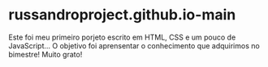 # russandroproject.github.io-main
Este foi meu primeiro porjeto escrito em HTML, CSS e um pouco de JavaScript... O objetivo foi aprensentar o conhecimento que
adquirimos no bimestre! 
Muito grato!
